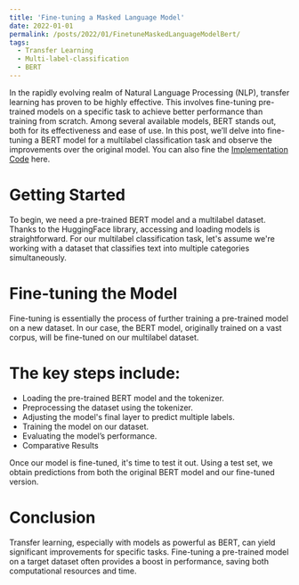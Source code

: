 ```yaml
---
title: 'Fine-tuning a Masked Language Model'
date: 2022-01-01
permalink: /posts/2022/01/FinetuneMaskedLanguageModelBert/
tags:
  - Transfer Learning
  - Multi-label-classification
  - BERT
---
```



In the rapidly evolving realm of Natural Language Processing (NLP), transfer learning has proven to be highly effective. This involves fine-tuning pre-trained models on a specific task to achieve better performance than training from scratch. Among several available models, BERT stands out, both for its effectiveness and ease of use. In this post, we’ll delve into fine-tuning a BERT model for a multilabel classification task and observe the improvements over the original model. You can also fine the [Implementation Code](https://colab.research.google.com/drive/15grsaSdhdi1h0ORrEv8x-nttmkDI2JvG?usp=sharing) here.

# Getting Started

To begin, we need a pre-trained BERT model and a multilabel dataset. Thanks to the HuggingFace library, accessing and loading models is straightforward. For our multilabel classification task, let's assume we're working with a dataset that classifies text into multiple categories simultaneously.

# Fine-tuning the Model

Fine-tuning is essentially the process of further training a pre-trained model on a new dataset. In our case, the BERT model, originally trained on a vast corpus, will be fine-tuned on our multilabel dataset.

# The key steps include:

* Loading the pre-trained BERT model and the tokenizer.
* Preprocessing the dataset using the tokenizer.
* Adjusting the model's final layer to predict multiple labels.
* Training the model on our dataset.
* Evaluating the model’s performance.
* Comparative Results

Once our model is fine-tuned, it's time to test it out. Using a test set, we obtain predictions from both the original BERT model and our fine-tuned version. 

# Conclusion

Transfer learning, especially with models as powerful as BERT, can yield significant improvements for specific tasks. Fine-tuning a pre-trained model on a target dataset often provides a boost in performance, saving both computational resources and time. 





 
